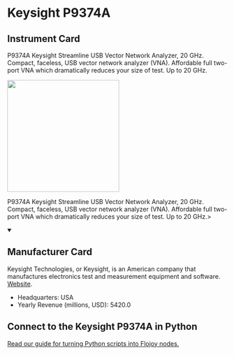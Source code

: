 
# Keysight P9374A

## Instrument Card

<div className="flex">

<div>

P9374A Keysight Streamline USB Vector Network Analyzer, 20 GHz. Compact, faceless, USB vector network analyzer (VNA). Affordable full two-port VNA which dramatically reduces your size of test. Up to 20 GHz.

</div>

<img width="256" src="https://v5.airtableusercontent.com/v1/19/19/1691539200000/KTJbHrBJxo5jQCozpsLBCg/cG-ltzVrfu_25QYvuyU3WG5gaWuqgQwNwqBOe5zqhsN81ur6hKGLD43yN2L390ygzEb8nKeuCsEgQcNrOpGZyi7HqhyuP3VWbyVt3wljSQo/8a9qtAwb7Uo3cC7aJ1zGhFEj2ZgyS0z2k5bUWC8sHr0"/>

</div>

P9374A Keysight Streamline USB Vector Network Analyzer, 20 GHz. Compact, faceless, USB vector network analyzer (VNA). Affordable full two-port VNA which dramatically reduces your size of test. Up to 20 GHz.>

<details open>
<summary><h2>Manufacturer Card</h2></summary>

Keysight Technologies, or Keysight, is an American company that manufactures electronics test and measurement equipment and software. <a href="https://www.keysight.com/us/en/home.html">Website</a>.

<ul>
  <li>Headquarters: USA</li>
  <li>Yearly Revenue (millions, USD): 5420.0</li>
</ul>
</details>

## Connect to the Keysight P9374A in Python

[Read our guide for turning Python scripts into Flojoy nodes.](https://docs.flojoy.ai/custom-nodes/creating-custom-node/)



